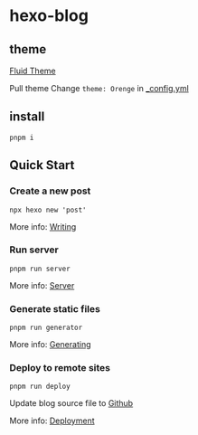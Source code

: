 # hexo-blog

## theme

[Fluid Theme](https://hexo.fluid-dev.com/docs/guide/#%E5%85%B3%E4%BA%8E%E6%8C%87%E5%8D%97)

Pull theme
Change `theme: Orenge` in [_config.yml](./config.yml)

## install

`pnpm i`

## Quick Start

### Create a new post

`npx hexo new 'post'`

More info: [Writing](https://hexo.io/docs/writing.html)

### Run server

`pnpm run server`

More info: [Server](https://hexo.io/docs/server.html)

### Generate static files

`pnpm run generator`

More info: [Generating](https://hexo.io/docs/generating.html)

### Deploy to remote sites

`pnpm run deploy`

Update blog source file to [Github](https://github.com/jianzhang810/jianzhang810.github.io)

More info: [Deployment](https://hexo.io/docs/one-command-deployment.html)

